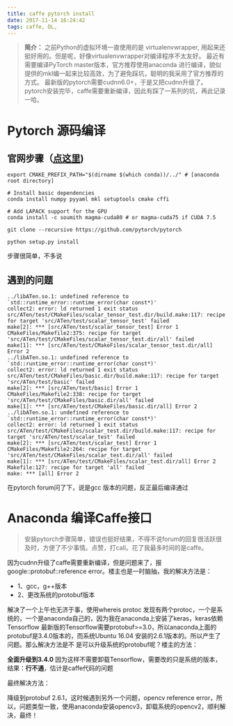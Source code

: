```yaml
---
title: caffe pytorch install
date: 2017-11-14 16:24:42
tags: caffe, DL,
---
```


> **简介：** 之前Python的虚拟环境一直使用的是 virtualenvwrapper, 用起来还挺好用的。但是呢，好像virtualenvwrapper对编译程序不太友好。
最近有需要编译PyTorch master版本，官方推荐使用anaconda 进行编译，貌似提供的mkl编一起来比较高效，为了避免踩坑，聪明的我采用了官方推荐的方式。
最新版的pytorch需要cudnn6.0+，于是又把cudnn升级了。pytorch安装完毕，caffe需要重新编译，因此有踩了一系列的坑，再此记录一哈。


# Pytorch 源码编译
## 官网步骤（[点这里](!https://github.com/pytorch/pytorch#from-source))
```
export CMAKE_PREFIX_PATH="$(dirname $(which conda))/../" # [anaconda root directory]

# Install basic dependencies
conda install numpy pyyaml mkl setuptools cmake cffi

# Add LAPACK support for the GPU
conda install -c soumith magma-cuda80 # or magma-cuda75 if CUDA 7.5

git clone --recursive https://github.com/pytorch/pytorch

python setup.py install

```

步骤很简单，不多说

## 遇到的问题

```
../libATen.so.1: undefined reference to `std::runtime_error::runtime_error(char const*)'
collect2: error: ld returned 1 exit status
src/ATen/test/CMakeFiles/scalar_tensor_test.dir/build.make:117: recipe for target 'src/ATen/test/scalar_tensor_test' failed
make[2]: *** [src/ATen/test/scalar_tensor_test] Error 1
CMakeFiles/Makefile2:375: recipe for target 'src/ATen/test/CMakeFiles/scalar_tensor_test.dir/all' failed
make[1]: *** [src/ATen/test/CMakeFiles/scalar_tensor_test.dir/all] Error 2
../libATen.so.1: undefined reference to `std::runtime_error::runtime_error(char const*)'
collect2: error: ld returned 1 exit status
src/ATen/test/CMakeFiles/basic.dir/build.make:117: recipe for target 'src/ATen/test/basic' failed
make[2]: *** [src/ATen/test/basic] Error 1
CMakeFiles/Makefile2:338: recipe for target 'src/ATen/test/CMakeFiles/basic.dir/all' failed
make[1]: *** [src/ATen/test/CMakeFiles/basic.dir/all] Error 2
../libATen.so.1: undefined reference to `std::runtime_error::runtime_error(char const*)'
collect2: error: ld returned 1 exit status
src/ATen/test/CMakeFiles/scalar_test.dir/build.make:117: recipe for target 'src/ATen/test/scalar_test' failed
make[2]: *** [src/ATen/test/scalar_test] Error 1
CMakeFiles/Makefile2:264: recipe for target 'src/ATen/test/CMakeFiles/scalar_test.dir/all' failed
make[1]: *** [src/ATen/test/CMakeFiles/scalar_test.dir/all] Error 2
Makefile:127: recipe for target 'all' failed
make: *** [all] Error 2
```

在pytorch forum问了下，说是gcc 版本的问题，反正最后编译通过


# Anaconda 编译Caffe接口 

> 安装pytorch步骤简单，错误也挺好结果，不得不说forum的回复很活跃很及时，方便了不少事情。点赞，打call。花了我最多时间的是caffe。


因为cudnn升级了caffe需要重新编译，但是问题来了，报google::protobuf::reference error。楼主也是一时脑抽，我的解决方法是：

- 1、gcc，g++版本
- 2、更改系统的protobuf版本

解决了一个上午也无济于事，使用whereis protoc 发现有两个protoc，一个是系统的，一个是anaconda自己的，因为我在anaconda上安装了keras，keras依赖Tensorflow
最新版的Tensorflow需要protobuf>=3.0，所以anaconda上面的protobuf是3.4.0版本的，而系统Ubuntu 16.04 安装的2.6.1版本的。所以产生了问题。那么解决方法是不
是可以升级系统的protobuf呢？楼主的方法：

**全面升级到3.4.0** 因为这样不需要卸载Tensorflow，需要改的只是系统的版本，结果：**行不通**，估计是caffe代码的问题


最终解决方法：

降级到protobuf 2.6.1，这时候遇到另外一个问题，opencv reference error，所以，问题类型一致，使用anaconda安装opencv3，卸载系统的opencv2，顺利解决，最终！
